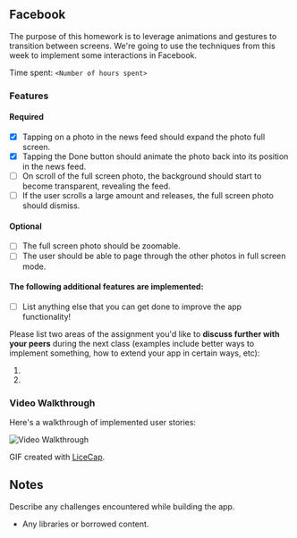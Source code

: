 ## Facebook

The purpose of this homework is to leverage animations and gestures to transition between screens. We're going to use the techniques from this week to implement some interactions in Facebook.

Time spent: `<Number of hours spent>`

### Features

#### Required

- [x] Tapping on a photo in the news feed should expand the photo full screen.
- [x] Tapping the Done button should animate the photo back into its position in the news feed.
- [ ] On scroll of the full screen photo, the background should start to become transparent, revealing the feed.
- [ ] If the user scrolls a large amount and releases, the full screen photo should dismiss.

#### Optional

- [ ] The full screen photo should be zoomable.
- [ ] The user should be able to page through the other photos in full screen mode.

#### The following **additional** features are implemented:

- [ ] List anything else that you can get done to improve the app functionality!

Please list two areas of the assignment you'd like to **discuss further with your peers** during the next class (examples include better ways to implement something, how to extend your app in certain ways, etc):

1. 
2. 

### Video Walkthrough 

Here's a walkthrough of implemented user stories:

<img src='http://i.imgur.com/link/to/your/gif/file.gif' title='Video Walkthrough' width='' alt='Video Walkthrough' />

GIF created with [LiceCap](http://www.cockos.com/licecap/).

## Notes

Describe any challenges encountered while building the app.

* Any libraries or borrowed content.
